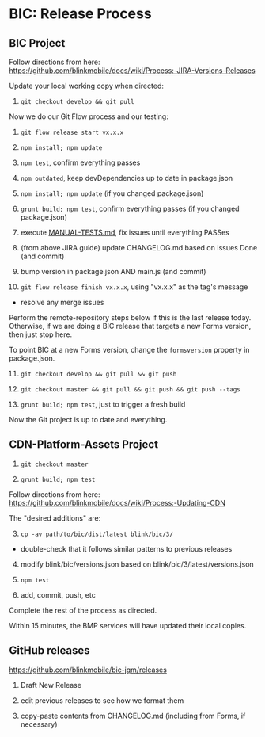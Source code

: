 # BIC: Release Process

## BIC Project

Follow directions from here:
https://github.com/blinkmobile/docs/wiki/Process:-JIRA-Versions-Releases

Update your local working copy when directed:

1. `git checkout develop && git pull`


Now we do our Git Flow process and our testing:

1. `git flow release start vx.x.x`

2. `npm install; npm update`

3. `npm test`, confirm everything passes

4. `npm outdated`, keep devDependencies up to date in package.json

5. `npm install; npm update` (if you changed package.json)

6. `grunt build; npm test`, confirm everything passes (if you changed package.json)

7. execute [MANUAL-TESTS.md](MANUAL-TESTS.md), fix issues until everything PASSes

8. (from above JIRA guide) update CHANGELOG.md based on Issues Done (and commit)

9. bump version in package.json AND main.js (and commit)

10. `git flow release finish vx.x.x`, using "vx.x.x" as the tag's message

- resolve any merge issues

Perform the remote-repository steps below if this is the last release today.
Otherwise, if we are doing a BIC release that targets a new Forms version, then
just stop here.

To point BIC at a new Forms version, change the `formsversion` property in
package.json.

11. `git checkout develop && git pull && git push`

12. `git checkout master && git pull && git push && git push --tags`

13. `grunt build; npm test`, just to trigger a fresh build

Now the Git project is up to date and everything.


## CDN-Platform-Assets Project

1. `git checkout master`

2. `grunt build; npm test`

Follow directions from here:
https://github.com/blinkmobile/docs/wiki/Process:-Updating-CDN

The "desired additions" are:

3. `cp -av path/to/bic/dist/latest blink/bic/3/`

- double-check that it follows similar patterns to previous releases

4. modify blink/bic/versions.json based on blink/bic/3/latest/versions.json

5. `npm test`

6. add, commit, push, etc

Complete the rest of the process as directed.

Within 15 minutes, the BMP services will have updated their local copies.


## GitHub releases

https://github.com/blinkmobile/bic-jqm/releases

1. Draft New Release

2. edit previous releases to see how we format them

3. copy-paste contents from CHANGELOG.md (including from Forms, if necessary)
